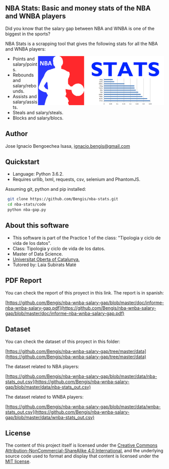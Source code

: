 ## NBA Stats: Basic and money stats of the NBA and WNBA players

Did you know that the salary gap between NBA and WNBA is one of the biggest in the sports?

NBA Stats is a scrapping tool that gives the following stats for all the NBA and WNBA players:

<img src="https://raw.githubusercontent.com/Bengis/nba-stats/master/Logo.png"
 alt="NBA Stats logo" title="NBA Stats" align="right" width=400/>

* Points and salary/points.
* Rebounds and salary/rebounds.
* Assists and salary/assists.
* Steals and salary/steals.
* Blocks and salary/blocs.


## Author

Jose Ignacio Bengoechea Isasa, ignacio.bengis@gmail.com

## Quickstart

* Language: Python 3.6.2.
* Requires urllib, lxml, requests, csv, selenium and PhantomJS.

Assuming git, python and pip installed:

```bash
 git clone https://github.com/Bengis/nba-stats.git
 cd nba-stats/code
 python nba-gap.py
```

## About this software

* This software is part of the Practice 1 of the class: "Tipologia y ciclo de vida de los datos".
* Class: Tipologia y ciclo de vida de los datos.
* Master of Data Science.
* [Universitat Oberta of Catalunya.](http://www.uoc.edu/portal/ca/index.html)
* Tutored by: Laia Subirats Maté

## PDF Report

You can check the report of this proyect in this link. The report is in spanish:

[https://github.com/Bengis/nba-wnba-salary-gap/blob/master/doc/informe-nba-wnba-salary-gap.pdf](https://github.com/Bengis/nba-wnba-salary-gap/blob/master/doc/informe-nba-wnba-salary-gap.pdf)

## Dataset

You can check the dataset of this proyect in this folder:

[https://github.com/Bengis/nba-wnba-salary-gap/tree/master/data](https://github.com/Bengis/nba-wnba-salary-gap/tree/master/data)

The dataset related to NBA players:

[https://github.com/Bengis/nba-wnba-salary-gap/blob/master/data/nba-stats_out.csv](https://github.com/Bengis/nba-wnba-salary-gap/blob/master/data/nba-stats_out.csv)

The dataset related to WNBA players:

[https://github.com/Bengis/nba-wnba-salary-gap/blob/master/data/wnba-stats_out.csv](https://github.com/Bengis/nba-wnba-salary-gap/blob/master/data/wnba-stats_out.csv)

## License

The content of this project itself is licensed under the [Creative Commons Attribution-NonCommercial-ShareAlike 4.0 International](https://creativecommons.org/licenses/by-nc-sa/4.0/), and the underlying source code used to format and display that content is licensed under the [MIT license](http://opensource.org/licenses/mit-license.php).
